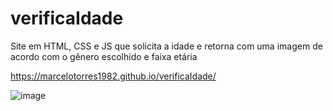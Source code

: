 # verificaIdade

Site em HTML, CSS e JS que solicita a idade e retorna com uma imagem de acordo com o gênero escolhido e faixa etária

https://marcelotorres1982.github.io/verificaIdade/

![image](https://github.com/marcelotorres1982/verificaIdade/assets/5902370/34d9d362-1591-4abd-bfa1-8a429349ced3)

